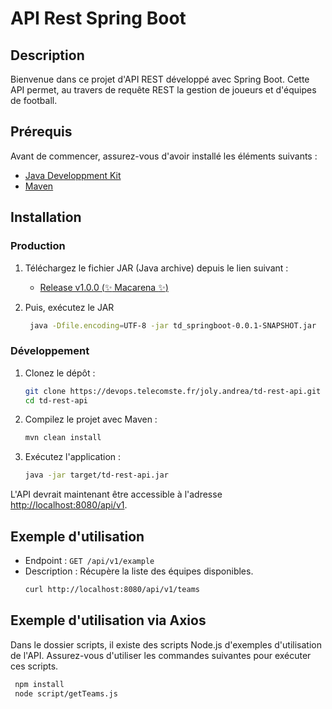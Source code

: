 # API Rest Spring Boot

## Description
Bienvenue dans ce projet d'API REST développé avec Spring Boot. Cette API permet, au travers de requête REST la gestion de joueurs et d'équipes de football.

## Prérequis
Avant de commencer, assurez-vous d'avoir installé les éléments suivants :
- [Java Developpment Kit](https://www.oracle.com/java/technologies/javase-downloads.html)
- [Maven](https://maven.apache.org/download.cgi)

## Installation

### Production

1. Téléchargez le fichier JAR (Java archive) depuis le lien suivant : 
    -  [Release v1.0.0 (:sparkles: Macarena :sparkles:)](https://devops.telecomste.fr/joly.andrea/td-rest-api/-/releases/v1.0.0(Macarena))


2. Puis, exécutez le JAR 

   ```bash
    java -Dfile.encoding=UTF-8 -jar td_springboot-0.0.1-SNAPSHOT.jar
   ```

### Développement
1. Clonez le dépôt :
    ```bash
    git clone https://devops.telecomste.fr/joly.andrea/td-rest-api.git
    cd td-rest-api
    ```

2. Compilez le projet avec Maven :
    ```bash
    mvn clean install
    ```

3. Exécutez l'application :
    ```bash
    java -jar target/td-rest-api.jar
    ```

L'API devrait maintenant être accessible à l'adresse [http://localhost:8080/api/v1](http://localhost:8080/api/v1).

 
## Exemple d'utilisation

- Endpoint : `GET /api/v1/example`
- Description : Récupère la liste des équipes disponibles.
    ```bash
    curl http://localhost:8080/api/v1/teams
    ```

## Exemple d'utilisation via Axios
Dans le dossier scripts, il existe des scripts Node.js d'exemples d'utilisation de l'API.
Assurez-vous d'utiliser les commandes suivantes pour exécuter ces scripts.
   ```bash
    npm install
    node script/getTeams.js
   ``` 

